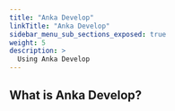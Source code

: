 ```yaml
---
title: "Anka Develop"
linkTitle: "Anka Develop"
sidebar_menu_sub_sections_exposed: true
weight: 5
description: >
  Using Anka Develop
---
```


## What is Anka Develop?